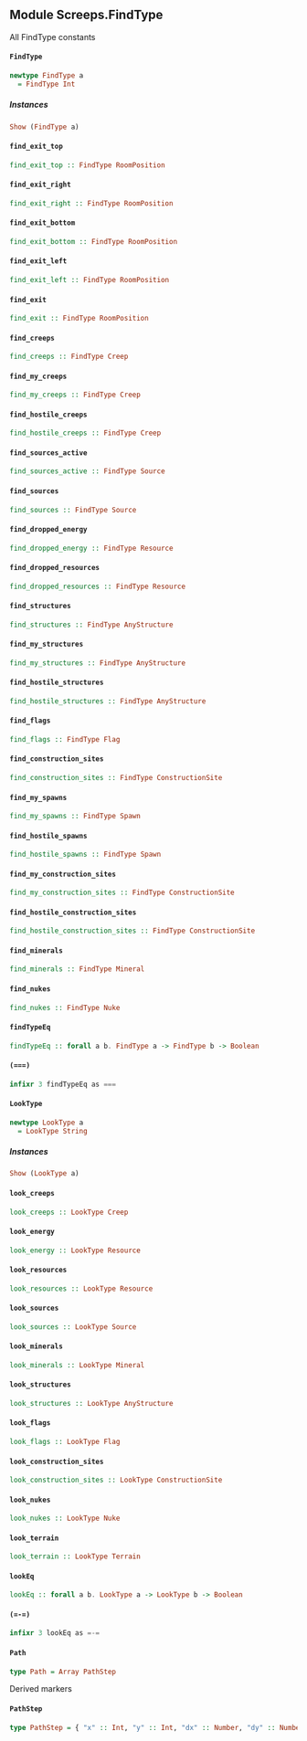 ## Module Screeps.FindType

All FindType constants

#### `FindType`

``` purescript
newtype FindType a
  = FindType Int
```

##### Instances
``` purescript
Show (FindType a)
```

#### `find_exit_top`

``` purescript
find_exit_top :: FindType RoomPosition
```

#### `find_exit_right`

``` purescript
find_exit_right :: FindType RoomPosition
```

#### `find_exit_bottom`

``` purescript
find_exit_bottom :: FindType RoomPosition
```

#### `find_exit_left`

``` purescript
find_exit_left :: FindType RoomPosition
```

#### `find_exit`

``` purescript
find_exit :: FindType RoomPosition
```

#### `find_creeps`

``` purescript
find_creeps :: FindType Creep
```

#### `find_my_creeps`

``` purescript
find_my_creeps :: FindType Creep
```

#### `find_hostile_creeps`

``` purescript
find_hostile_creeps :: FindType Creep
```

#### `find_sources_active`

``` purescript
find_sources_active :: FindType Source
```

#### `find_sources`

``` purescript
find_sources :: FindType Source
```

#### `find_dropped_energy`

``` purescript
find_dropped_energy :: FindType Resource
```

#### `find_dropped_resources`

``` purescript
find_dropped_resources :: FindType Resource
```

#### `find_structures`

``` purescript
find_structures :: FindType AnyStructure
```

#### `find_my_structures`

``` purescript
find_my_structures :: FindType AnyStructure
```

#### `find_hostile_structures`

``` purescript
find_hostile_structures :: FindType AnyStructure
```

#### `find_flags`

``` purescript
find_flags :: FindType Flag
```

#### `find_construction_sites`

``` purescript
find_construction_sites :: FindType ConstructionSite
```

#### `find_my_spawns`

``` purescript
find_my_spawns :: FindType Spawn
```

#### `find_hostile_spawns`

``` purescript
find_hostile_spawns :: FindType Spawn
```

#### `find_my_construction_sites`

``` purescript
find_my_construction_sites :: FindType ConstructionSite
```

#### `find_hostile_construction_sites`

``` purescript
find_hostile_construction_sites :: FindType ConstructionSite
```

#### `find_minerals`

``` purescript
find_minerals :: FindType Mineral
```

#### `find_nukes`

``` purescript
find_nukes :: FindType Nuke
```

#### `findTypeEq`

``` purescript
findTypeEq :: forall a b. FindType a -> FindType b -> Boolean
```

#### `(===)`

``` purescript
infixr 3 findTypeEq as ===
```

#### `LookType`

``` purescript
newtype LookType a
  = LookType String
```

##### Instances
``` purescript
Show (LookType a)
```

#### `look_creeps`

``` purescript
look_creeps :: LookType Creep
```

#### `look_energy`

``` purescript
look_energy :: LookType Resource
```

#### `look_resources`

``` purescript
look_resources :: LookType Resource
```

#### `look_sources`

``` purescript
look_sources :: LookType Source
```

#### `look_minerals`

``` purescript
look_minerals :: LookType Mineral
```

#### `look_structures`

``` purescript
look_structures :: LookType AnyStructure
```

#### `look_flags`

``` purescript
look_flags :: LookType Flag
```

#### `look_construction_sites`

``` purescript
look_construction_sites :: LookType ConstructionSite
```

#### `look_nukes`

``` purescript
look_nukes :: LookType Nuke
```

#### `look_terrain`

``` purescript
look_terrain :: LookType Terrain
```

#### `lookEq`

``` purescript
lookEq :: forall a b. LookType a -> LookType b -> Boolean
```

#### `(=-=)`

``` purescript
infixr 3 lookEq as =-=
```

#### `Path`

``` purescript
type Path = Array PathStep
```

Derived markers

#### `PathStep`

``` purescript
type PathStep = { "x" :: Int, "y" :: Int, "dx" :: Number, "dy" :: Number, "direction" :: Direction }
```



